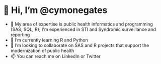 # 👋 Hi, I’m @cymonegates


- 👀 My area of expertise is public health informatics and programming (SAS, SQL, R); I'm experienced in STI and Syndromic surveillance and reporting
- 🌱 I’m currently learning R and Python
- 💞️ I’m looking to collaborate on SAS and R projects that support the modernization of public health
- 📫 You can reach me on LinkedIn or Twitter

<!--## &#x1f4c8; My GitHub Stats

<a href="https://github.com/cymonegates/cymonegates">
  <img align="center" src="https://github-readme-stats.vercel.app/api?username=cymonegates&show_icons=true&line_height=27&count_private=true&title_color=ffffff&text_color=c9cacc&icon_color=2bbc8a&bg_color=1d1f21" alt="Cymone's GitHub Stats" />
</a>
<a href="https://github.com/cymonegates/cymonegates">
  <img align="center" src="https://github-readme-stats.vercel.app/api/top-langs/?username=cymonegates&hide=java,html,tex&title_color=ffffff&text_color=c9cacc&icon_color=2bbc8a&bg_color=1d1f21&langs_count=3" />
</a> 


# Toolbox

<img src="https://cdn.worldvectorlogo.com/logos/r-lang.svg" alt="R Logo" width="50" height="50"/><img src="https://cdn.worldvectorlogo.com/logos/t-sql.svg" alt="TSQL Logo" width="50" height="50"/><img src="https://cdn.worldvectorlogo.com/logos/sas-6.svg" alt="SAS Logo" width="50" height="50"/>
-->



<!---
cymonegates/cymonegates is a ✨ special ✨ repository because its `README.md` (this file) appears on your GitHub profile.
You can click the Preview link to take a look at your changes.
--->
